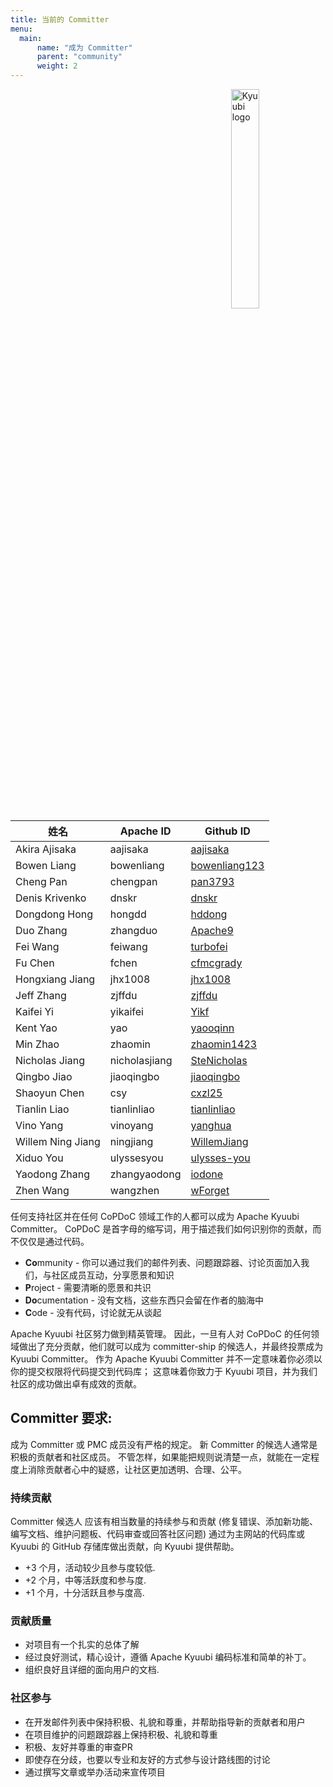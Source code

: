 ```yaml
---
title: 当前的 Committer
menu:
  main:
      name: "成为 Committer"
      parent: "community"
      weight: 2
---
```

<!---
  Licensed under the Apache License, Version 2.0 (the "License");
  you may not use this file except in compliance with the License.
  You may obtain a copy of the License at

   http://www.apache.org/licenses/LICENSE-2.0

  Unless required by applicable law or agreed to in writing, software
  distributed under the License is distributed on an "AS IS" BASIS,
  WITHOUT WARRANTIES OR CONDITIONS OF ANY KIND, either express or implied.
  See the License for the specific language governing permissions and
  limitations under the License. See accompanying LICENSE file.
-->

<img src="https://svn.apache.org/repos/asf/comdev/project-logos/originals/kyuubi-1.svg" alt="Kyuubi logo" width="30%" align="right" />

<table border=0>
  <thead>
    <tr>
      <th>姓名</th>
      <th>Apache ID</th>
      <th>Github ID</th>
    </tr>
  </thead>
  <tbody>
    <tr>
      <td>Akira Ajisaka</td>
      <td>aajisaka</td>
      <td><a href="https://github.com/aajisaka">aajisaka</a></td>
   </tr>
    <tr>
      <td>Bowen Liang</td>
      <td>bowenliang</td>
      <td><a href="https://github.com/bowenliang123">bowenliang123</a></td>
    </tr>
    <tr>
      <td>Cheng Pan</td>
      <td>chengpan</td>
      <td><a href="https://github.com/pan3793">pan3793</a></td>
    </tr>
    <tr>
      <td>Denis Krivenko</td>
      <td>dnskr</td>
      <td><a href="https://github.com/dnskr">dnskr</a></td>
    </tr>
    <tr>
      <td>Dongdong Hong</td>
      <td>hongdd</td>
      <td><a href="https://github.com/hddong">hddong</a></td>
    </tr>
    <tr>
      <td>Duo Zhang</td>
      <td>zhangduo</td>
      <td><a href="https://github.com/Apache9">Apache9</a></td>
    </tr>
    <tr>
      <td>Fei Wang</td>
      <td>feiwang</td>
      <td><a href="https://github.com/turbofei">turbofei</a></td>
    </tr>
    <tr>
      <td>Fu Chen</td>
      <td>fchen</td>
      <td><a href="https://github.com/cfmcgrady">cfmcgrady</a></td>
    </tr>
    <tr>
      <td>Hongxiang Jiang</td>
      <td>jhx1008</td>
      <td><a href="https://github.com/jhx1008">jhx1008</a></td>
    </tr>
    <tr>
      <td>Jeff Zhang</td>
      <td>zjffdu</td>
      <td><a href="https://github.com/zjffdu">zjffdu</a></td>
    </tr>
    <tr>
      <td>Kaifei Yi</td>
      <td>yikaifei</td>
      <td><a href="https://github.com/Yikf">Yikf</a></td>
    </tr>
    <tr>
      <td>Kent Yao</td>
      <td>yao</td>
      <td><a href="https://github.com/yaooqinn">yaooqinn</a></td>
    </tr>
    <tr>
      <td>Min Zhao</td>
      <td>zhaomin</td>
      <td><a href="https://github.com/zhaomin1423">zhaomin1423</a></td>
    </tr>
    <tr>
      <td>Nicholas Jiang</td>
      <td>nicholasjiang</td>
      <td><a href="https://github.com/SteNicholas">SteNicholas</a></td>
    </tr>
    <tr>
      <td>Qingbo Jiao</td>
      <td>jiaoqingbo</td>
      <td><a href="https://github.com/jiaoqingbo">jiaoqingbo</a></td>
    </tr>
    <tr>
      <td>Shaoyun Chen</td>
      <td>csy</td>
      <td><a href="https://github.com/cxzl25">cxzl25</a></td>
    </tr>
    <tr>
      <td>Tianlin Liao</td>
      <td>tianlinliao</td>
      <td><a href="https://github.com/lightning-L">tianlinliao</a></td>
    </tr>
    <tr>
      <td>Vino Yang</td>
      <td>vinoyang</td>
      <td><a href="https://github.com/yanghua">yanghua</a></td>
    </tr>
    <tr>
      <td>Willem Ning Jiang</td>
      <td>ningjiang</td>
      <td><a href="https://github.com/WillemJiang">WillemJiang</a></td>
    </tr>
    <tr>
      <td>Xiduo You</td>
      <td>ulyssesyou</td>
      <td><a href="https://github.com/ulysses-you">ulysses-you</a></td>
    </tr>
    <tr>
      <td>Yaodong Zhang</td>
      <td>zhangyaodong</td>
      <td><a href="https://github.com/iodone">iodone</a></td>
    </tr>
    <tr>
      <td>Zhen Wang</td>
      <td>wangzhen</td>
      <td><a href="https://github.com/wForget">wForget</a></td>
    </tr>
</tbody>
</table>

任何支持社区并在任何 CoPDoC 领域工作的人都可以成为 Apache Kyuubi Committer。
CoPDoC 是首字母的缩写词，用于描述我们如何识别你的贡献，而不仅仅是通过代码。

- **Co**mmunity - 你可以通过我们的邮件列表、问题跟踪器、讨论页面加入我们，与社区成员互动，分享愿景和知识
- **P**roject - 需要清晰的愿景和共识
- **Do**cumentation - 没有文档，这些东西只会留在作者的脑海中
- **C**ode - 没有代码，讨论就无从谈起

Apache Kyuubi 社区努力做到精英管理。 
因此，一旦有人对 CoPDoC 的任何领域做出了充分贡献，他们就可以成为 committer-ship 的候选人，并最终投票成为 Kyuubi Committer。
作为 Apache Kyuubi Committer 并不一定意味着你必须以你的提交权限将代码提交到代码库；
这意味着你致力于 Kyuubi 项目，并为我们社区的成功做出卓有成效的贡献。

## Committer 要求:

成为 Committer 或 PMC 成员没有严格的规定。
新 Committer 的候选人通常是积极的贡献者和社区成员。
不管怎样，如果能把规则说清楚一点，就能在一定程度上消除贡献者心中的疑惑，让社区更加透明、合理、公平。

### 持续贡献
Committer 候选人 应该有相当数量的持续参与和贡献 
(修复错误、添加新功能、编写文档、维护问题板、代码审查或回答社区问题) 
通过为主网站的代码库或 Kyuubi 的 GitHub 存储库做出贡献，向 Kyuubi 提供帮助。

- +3 个月，活动较少且参与度较低.
- +2 个月，中等活跃度和参与度.
- +1 个月，十分活跃且参与度高.

### 贡献质量
- 对项目有一个扎实的总体了解
- 经过良好测试，精心设计，遵循 Apache Kyuubi 编码标准和简单的补丁。
- 组织良好且详细的面向用户的文档.

### 社区参与

- 在开发邮件列表中保持积极、礼貌和尊重，并帮助指导新的贡献者和用户
- 在项目维护的问题跟踪器上保持积极、礼貌和尊重
- 积极、友好并尊重的审查PR
- 即使存在分歧，也要以专业和友好的方式参与设计路线图的讨论
- 通过撰写文章或举办活动来宣传项目
